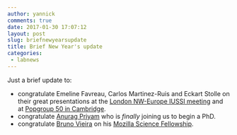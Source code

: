 ```yaml
---
author: yannick
comments: true
date: 2017-01-30 17:07:12
layout: post
slug: briefnewyearsupdate
title: Brief New Year's update
categories:
 - labnews
---
```


Just a brief update to:

  * congratulate Emeline Favreau, Carlos Martinez-Ruis and Eckart Stolle on their great presentations at the [London NW-Europe IUSSI meeting](http://www.iussi.org/NWEurope/meetings.htm) and at [Popgroup 50 in Cambridge](http://populationgeneticsgroup.org.uk).
  * congratulate [Anurag Priyam](/team/priyam) who is *finally* joining us to begin a PhD.
  * congratulate [Bruno Vieira](/team/bmpvieira.html) on his [Mozilla Science Fellowship](https://science.mozilla.org/programs/fellowships/fellows).
  

